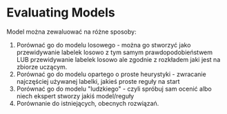 # Evaluating Models
Model można zewaluować na różne sposoby:
1. Porównać go do modelu losowego - można go stworzyć jako przewidywanie labelek losowo z tym samym prawdopodobieństwem LUB przewidywanie labelek losowo ale zgodnie z rozkładem jaki jest na zbiorze uczącym.
2. Porównać go do modelu opartego o proste heurystyki - zwracanie najczęściej używanej labelki, jakieś proste reguły na start
3. Porównać go do modelu "ludzkiego" - czyli spróbuj sam ocenić albo niech ekspert stworzy jakiś model/reguły
4. Porównanie do istniejących, obecnych rozwiązań. 
